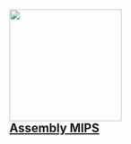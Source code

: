 ## <img src="https://veriklick.com/wp-content/uploads/2021/12/Assembly.png" width="200"><br><a href="./Assembly MIPS">Assembly MIPS</a>